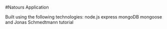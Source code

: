 #Natours Application

Built using the following technologies:
node.js
express
mongoDB
mongoose
and Jonas Schmedtmann tutorial